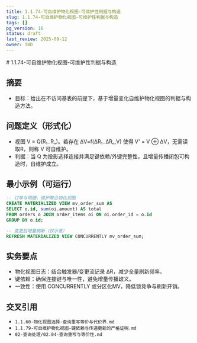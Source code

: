 ```yaml
---
title: 1.1.74-可自维护物化视图-可维护性判据与构造
slug: 1.1.74-可自维护物化视图-可维护性判据与构造
tags: []
pg_version: 16
status: draft
last_review: 2025-09-12
owner: TBD
---
```


﻿# 1.1.74-可自维护物化视图-可维护性判据与构造

## 摘要

- 目标：给出在不访问基表的前提下，基于增量变化自维护物化视图的判据与构造方法。

## 问题定义（形式化）

- 视图 V = Q(R₁..Rₙ)。若存在 ΔV=f(ΔR₁..ΔRₙ,V) 使得 V' = V ⊕ ΔV，无需读取R，则称 V 可自维护。
- 判据：当 Q 为投影选择连接并满足键依赖/外键完整性，且增量传播闭包可构造时，自维护成立。

## 最小示例（可运行）

```sql
-- 订单与明细，维护聚合物化视图
CREATE MATERIALIZED VIEW mv_order_sum AS
SELECT o.id, sum(oi.amount) AS total
FROM orders o JOIN order_items oi ON oi.order_id = o.id
GROUP BY o.id;

-- 变更后增量刷新（仅示意）
REFRESH MATERIALIZED VIEW CONCURRENTLY mv_order_sum;
```

## 实务要点

- 物化视图日志：结合触发器/变更流记录 ΔR，减少全量刷新频率。
- 键依赖：确保连接键与唯一性，避免增量传播歧义。
- 一致性：使用 CONCURRENTLY 或分区化MV，降低锁竞争与刷新开销。

## 交叉引用

- `1.1.60-物化视图选择-查询重写等价与代价界.md`
- `1.1.79-可自维护物化视图-键依赖与传递更新的严格证明.md`
- `02-查询处理/02.04-查询重写与等价性.md`
